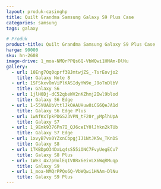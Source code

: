 ```yaml
---
layout: produk-casinghp
title: Quilt Grandma Samsung Galaxy S9 Plus Case
categories: samsung
tags: galaxy

# Produk
product-title: Quilt Grandma Samsung Galaxy S9 Plus Case
harga: 90000
sku: hn-2608
image-drive: 1_moa-NMQrPPQs6Q-VbWQwi1HNAm-DlNu
gallery:
  - url: 10Eng7Oq0qprf3BJmtwjZS_-TsrEovjo2
    title: Galaxy Note 8
  - url: 1SFSkxvOmViPlKASIdyYW9e_J9oTnDlbV
    title: Galaxy S6
  - url: 1jlH0Dj-dC52qbeWV2nKZhmj2Iwl9blod
    title: Galaxy S6 Edge
  - url: 1-55VUAUbVttlJkOAAUHuw0iCG6QeJA1d
    title: Galaxy S6 Edge Plus
  - url: 1wAfKxTpkPDGS23VPN_tF20r_yMplhUpA
    title: Galaxy S7
  - url: 1_9Emk9376Pn7I_QJ6ceIY0lJhkn2kTUb
    title: Galaxy S7 Edge
  - url: 1xvyB7vx0YZxnCbpgjIJ1NtJK5w_TKnDS
    title: Galaxy S8
  - url: 1TKBDpO34DxLq4sS55iONC7FvyUegECu7
    title: Galaxy S8 Plus
  - url: 1We3_4x7p0olEqIV8Rx6eivLX6WqRMuqp
    title: Galaxy S9
  - url: 1_moa-NMQrPPQs6Q-VbWQwi1HNAm-DlNu
    title: Galaxy S9 Plus
---
```

